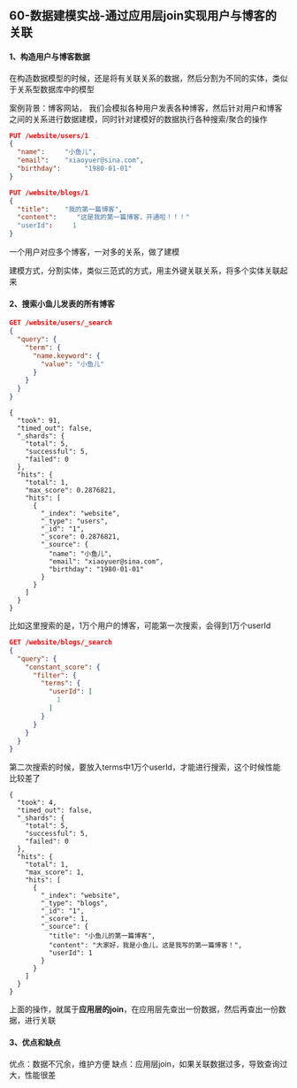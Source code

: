 ## 60-数据建模实战-通过应用层join实现用户与博客的关联

#### 1、构造用户与博客数据

在构造数据模型的时候，还是将有关联关系的数据，然后分割为不同的实体，类似于关系型数据库中的模型

案例背景：博客网站， 我们会模拟各种用户发表各种博客，然后针对用户和博客之间的关系进行数据建模，同时针对建模好的数据执行各种搜索/聚合的操作

```json
PUT /website/users/1 
{
  "name":     "小鱼儿",
  "email":    "xiaoyuer@sina.com",
  "birthday":      "1980-01-01"
}

PUT /website/blogs/1
{
  "title":    "我的第一篇博客",
  "content":     "这是我的第一篇博客，开通啦！！！"
  "userId":     1 
}
```



一个用户对应多个博客，一对多的关系，做了建模

建模方式，分割实体，类似三范式的方式，用主外键关联关系，将多个实体关联起来



#### 2、搜索小鱼儿发表的所有博客

```json
GET /website/users/_search 
{
  "query": {
    "term": {
      "name.keyword": {
        "value": "小鱼儿"
      }
    }
  }
}
```

```
{
  "took": 91,
  "timed_out": false,
  "_shards": {
    "total": 5,
    "successful": 5,
    "failed": 0
  },
  "hits": {
    "total": 1,
    "max_score": 0.2876821,
    "hits": [
      {
        "_index": "website",
        "_type": "users",
        "_id": "1",
        "_score": 0.2876821,
        "_source": {
          "name": "小鱼儿",
          "email": "xiaoyuer@sina.com",
          "birthday": "1980-01-01"
        }
      }
    ]
  }
}
```



比如这里搜索的是，1万个用户的博客，可能第一次搜索，会得到1万个userId

```json
GET /website/blogs/_search 
{
  "query": {
    "constant_score": {
      "filter": {
        "terms": {
          "userId": [
            1
          ]
        }
      }
    }
  }
}
```

第二次搜索的时候，要放入terms中1万个userId，才能进行搜索，这个时候性能比较差了

```
{
  "took": 4,
  "timed_out": false,
  "_shards": {
    "total": 5,
    "successful": 5,
    "failed": 0
  },
  "hits": {
    "total": 1,
    "max_score": 1,
    "hits": [
      {
        "_index": "website",
        "_type": "blogs",
        "_id": "1",
        "_score": 1,
        "_source": {
          "title": "小鱼儿的第一篇博客",
          "content": "大家好，我是小鱼儿，这是我写的第一篇博客！",
          "userId": 1
        }
      }
    ]
  }
}
```



上面的操作，就属于**应用层的join**，在应用层先查出一份数据，然后再查出一份数据，进行关联



#### 3、优点和缺点

优点：数据不冗余，维护方便
缺点：应用层join，如果关联数据过多，导致查询过大，性能很差

